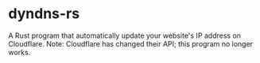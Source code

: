 # dyndns-rs
A Rust program that automatically update your website's IP address on Cloudflare.
Note: Cloudflare has changed their API; this program no longer works.
